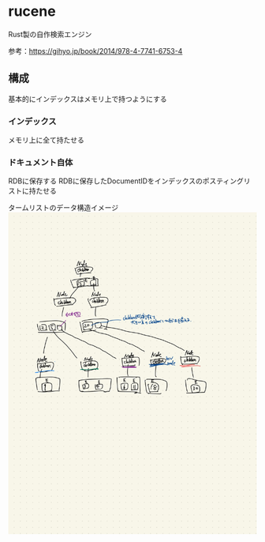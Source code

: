# rucene

Rust製の自作検索エンジン

参考：https://gihyo.jp/book/2014/978-4-7741-6753-4

## 構成
基本的にインデックスはメモリ上で持つようにする

### インデックス
メモリ上に全て持たせる

### ドキュメント自体
RDBに保存する
RDBに保存したDocumentIDをインデックスのポスティングリストに持たせる


タームリストのデータ構造イメージ
![term list image](/images/btree.jpg)
